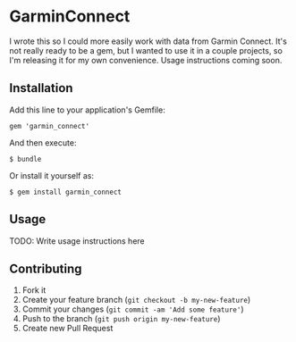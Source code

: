 # GarminConnect

I wrote this so I could more easily work with data from Garmin Connect. It's not really ready to be a gem, but I wanted to use it in a couple projects, so I'm releasing it for my own convenience. Usage instructions coming soon.

## Installation

Add this line to your application's Gemfile:

    gem 'garmin_connect'

And then execute:

    $ bundle

Or install it yourself as:

    $ gem install garmin_connect

## Usage

TODO: Write usage instructions here

## Contributing

1. Fork it
2. Create your feature branch (`git checkout -b my-new-feature`)
3. Commit your changes (`git commit -am 'Add some feature'`)
4. Push to the branch (`git push origin my-new-feature`)
5. Create new Pull Request
